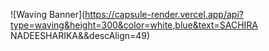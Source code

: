 ![Waving Banner](https://capsule-render.vercel.app/api?type=waving&height=300&color=white,blue&text=SACHIRA NADEESHARIKA&&descAlign=49)

